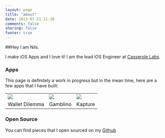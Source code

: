 ```yaml
---
layout: page
title: "about"
date: 2013-07-21 21:38
comments: false
sharing: false
footer: true
---
```


##Hey I am Nils.

I make iOS Apps and I love it!
I am the lead iOS Engineer at [Casserole Labs](http://www.casserolelabs.com).

### Apps

This page is definitely a work in progress but in the mean time, here are a few apps that I have built:

<table>
<tr>
	<td>
		<a href="https://itunes.apple.com/us/app/wallet-dilemma-currency-converter/id410294893?mt=8">
		<img src="http://a5.mzstatic.com/us/r1000/012/Purple/19/65/54/mzi.huljgutg.175x175-75.jpg">		
		</a>
	</td>	
	<td>
		<a href="https://itunes.apple.com/us/app/gamblino/id557883837?ls=1&mt=8">
			<img src="http://a3.mzstatic.com/us/r1000/099/Purple/v4/fe/c4/28/fec4288c-1a0e-9abc-0beb-c9a382a1e2ed/mzl.lzqkglrr.175x175-75.jpg">		
		</a>
	</td>
	<td>
		<a href="https://itunes.apple.com/us/app/kapture/id476648464?ls=1&mt=8">
			<img src="http://a1.mzstatic.com/us/r1000/045/Purple4/v4/d3/77/3f/d3773fb4-fea8-d213-ccb5-0f626729443b/V4HttpAssetRepositoryClient-mzl.nlbybsdy.png-5286468470156137283.175x175-75.jpg">
		</a>
	</td>
</tr>
<tr>
	<td>
		Wallet Dilemma
	</td>
	<td>
		Gamblino
	</td>
	<td>
		Kapture
	</td>
</tr>
</table>


### Open Source

You can find pieces that I open sourced on my [Github](http://github.com/nilsou)




